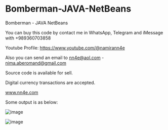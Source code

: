 # Bomberman-JAVA-NetBeans
Bomberman - JAVA NetBeans

You can buy this code by contact me in WhatsApp, Telegram and iMessage with +989360703858

Youtube Profile: https://www.youtube.com/@namirann4e

Also you can send an email to nn4e@aol.com - nima.aberomand@gmail.com

Source code is available for sell.

Digital currency transactions are accepted.

www.nn4e.com

Some output is as below:

![image](https://github.com/user-attachments/assets/d645452a-9677-408c-b520-bd442c9f9420)

![image](https://github.com/user-attachments/assets/6ba97833-818b-4c97-8f95-46c48a680758)
